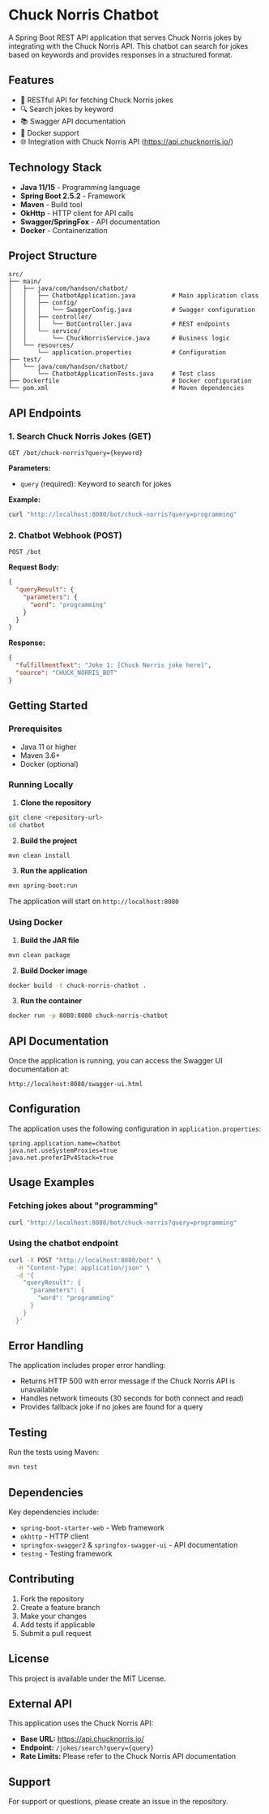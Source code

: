 # Chuck Norris Chatbot

A Spring Boot REST API application that serves Chuck Norris jokes by integrating with the Chuck Norris API. This chatbot can search for jokes based on keywords and provides responses in a structured format.

## Features

- 🤖 RESTful API for fetching Chuck Norris jokes
- 🔍 Search jokes by keyword
- 📚 Swagger API documentation
- 🐳 Docker support
- 🌐 Integration with Chuck Norris API (https://api.chucknorris.io/)

## Technology Stack

- **Java 11/15** - Programming language
- **Spring Boot 2.5.2** - Framework
- **Maven** - Build tool
- **OkHttp** - HTTP client for API calls
- **Swagger/SpringFox** - API documentation
- **Docker** - Containerization

## Project Structure

```
src/
├── main/
│   ├── java/com/handson/chatbot/
│   │   ├── ChatbotApplication.java          # Main application class
│   │   ├── config/
│   │   │   └── SwaggerConfig.java           # Swagger configuration
│   │   ├── controller/
│   │   │   └── BotController.java           # REST endpoints
│   │   └── service/
│   │       └── ChuckNorrisService.java      # Business logic
│   └── resources/
│       └── application.properties           # Configuration
├── test/
│   └── java/com/handson/chatbot/
│       └── ChatbotApplicationTests.java     # Test class
├── Dockerfile                               # Docker configuration
└── pom.xml                                  # Maven dependencies
```

## API Endpoints

### 1. Search Chuck Norris Jokes (GET)
```http
GET /bot/chuck-norris?query={keyword}
```
**Parameters:**
- `query` (required): Keyword to search for jokes

**Example:**
```bash
curl "http://localhost:8080/bot/chuck-norris?query=programming"
```

### 2. Chatbot Webhook (POST)
```http
POST /bot
```
**Request Body:**
```json
{
  "queryResult": {
    "parameters": {
      "word": "programming"
    }
  }
}
```

**Response:**
```json
{
  "fulfillmentText": "Joke 1: [Chuck Norris joke here]",
  "source": "CHUCK_NORRIS_BOT"
}
```

## Getting Started

### Prerequisites
- Java 11 or higher
- Maven 3.6+
- Docker (optional)

### Running Locally

1. **Clone the repository**
```bash
git clone <repository-url>
cd chatbot
```

2. **Build the project**
```bash
mvn clean install
```

3. **Run the application**
```bash
mvn spring-boot:run
```

The application will start on `http://localhost:8080`

### Using Docker

1. **Build the JAR file**
```bash
mvn clean package
```

2. **Build Docker image**
```bash
docker build -t chuck-norris-chatbot .
```

3. **Run the container**
```bash
docker run -p 8080:8080 chuck-norris-chatbot
```

## API Documentation

Once the application is running, you can access the Swagger UI documentation at:
```
http://localhost:8080/swagger-ui.html
```

## Configuration

The application uses the following configuration in `application.properties`:

```properties
spring.application.name=chatbot
java.net.useSystemProxies=true
java.net.preferIPv4Stack=true
```

## Usage Examples

### Fetching jokes about "programming"
```bash
curl "http://localhost:8080/bot/chuck-norris?query=programming"
```

### Using the chatbot endpoint
```bash
curl -X POST "http://localhost:8080/bot" \
  -H "Content-Type: application/json" \
  -d '{
    "queryResult": {
      "parameters": {
        "word": "programming"
      }
    }
  }'
```

## Error Handling

The application includes proper error handling:
- Returns HTTP 500 with error message if the Chuck Norris API is unavailable
- Handles network timeouts (30 seconds for both connect and read)
- Provides fallback joke if no jokes are found for a query

## Testing

Run the tests using Maven:
```bash
mvn test
```

## Dependencies

Key dependencies include:
- `spring-boot-starter-web` - Web framework
- `okhttp` - HTTP client
- `springfox-swagger2` & `springfox-swagger-ui` - API documentation
- `testng` - Testing framework

## Contributing

1. Fork the repository
2. Create a feature branch
3. Make your changes
4. Add tests if applicable
5. Submit a pull request

## License

This project is available under the MIT License.

## External API

This application uses the Chuck Norris API:
- **Base URL:** https://api.chucknorris.io/
- **Endpoint:** `/jokes/search?query={query}`
- **Rate Limits:** Please refer to the Chuck Norris API documentation

## Support

For support or questions, please create an issue in the repository.
